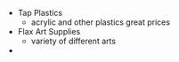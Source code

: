 


* Tap Plastics
  * acrylic and other plastics great prices
* Flax Art Supplies
  * variety of different arts
* 
